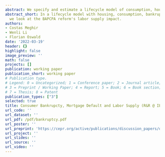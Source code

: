 ```yaml
---
abstract: We specify and estimate a lifecycle model of consumption, housing demand and labor supply in an environment where individuals may file for bankruptcy or default on their mortgage. Uncertainty in the model is driven by house price shocks, education specific productivity shocks, and catastrophic consumption events, while bankruptcy is governed by the basic institutional framework in the US as implied by Chapter 7 and Chapter 13. The model is estimated using micro data on credit reports and mortgages combined with data from the American Community Survey. We use the model to understand the relative importance of the two chapters (7 and 13) for each of our two education groups that differ in both preferences and wage profiles. We also provide an evaluation of the BACPCA reform. Our paper demonstrates importance of distributional effects of Bankruptcy policy.
abstract_short: In a lifecycle model with housing, consumption, bankruptcy and default
  we look at the BAPCPA reform's labor supply impact.
authors:
- Costas Meghir
- Wenli Li
- Florian Oswald
date: '2022-03-19'
header: {}
highlight: false
image_preview: ''
math: false
projects: []
publication: working paper
publication_short: working paper
# Publication type.
# Legend: 0 = Uncategorized; 1 = Conference paper; 2 = Journal article;
# 3 = Preprint / Working Paper; 4 = Report; 5 = Book; 6 = Book section;
# 7 = Thesis; 8 = Patent
publication_types: ["3"]
selected: true
title: Consumer Bankrupcty, Mortgage Default and Labor Supply (R&R @ IER)
url_code: ''
url_dataset: ''
url_pdf: /pdf/bankruptcy.pdf
url_poster: ''
url_preprint: 'https://cepr.org/active/publications/discussion_papers/dp.php?dpno=17117'
url_project: ''
url_slides: ''
url_source: ''
url_video: ''
---
```



